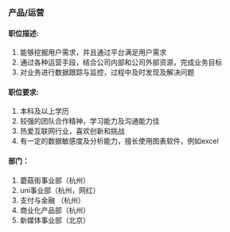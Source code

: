 ### 产品/运营

#### 职位描述:  
1. 能够挖掘用户需求，并且通过平台满足用户需求
2. 通过各种运营手段，结合公司内部和公司外部资源，完成业务目标
3. 对业务进行数据跟踪与监控，过程中及时发现及解决问题

#### 职位要求:
1. 本科及以上学历
2. 较强的团队合作精神，学习能力及沟通能力佳
3. 热爱互联网行业，喜欢创新和挑战
4. 有一定的数据敏感度及分析能力，擅长使用图表软件，例如excel

#### 部门：
1. 蘑菇街事业部（杭州）	
2. uni事业部（杭州，网红）	
2. 支付与金融	（杭州）
3. 商业化产品部（杭州）
4. 新媒体事业部（北京）	
